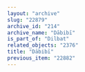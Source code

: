 ```yaml
---
layout: "archive"
slug: "22879"
archive_id: "214"
archive_name: "Dābibī"
is_part_of: "Dilbat"
related_objects: "2376"
title: "Dābibī"
previous_item: "22882"
---
```

